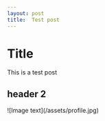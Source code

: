 ```yaml
---
layout: post
title:  Test post
---
```

# Title
This is a test post
## header 2
!\[Image text\](/assets/profile.jpg)